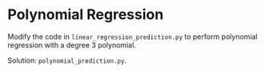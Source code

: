 # Polynomial Regression

Modify the code in `linear_regression_prediction.py` to perform polynomial regression with a degree 3 polynomial.

Solution: `polynomial_prediction.py`.